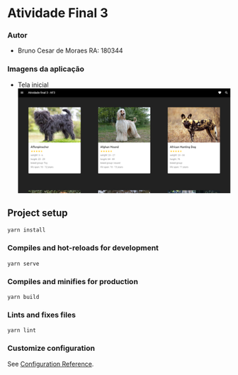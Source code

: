 # Atividade Final 3

### Autor

- Bruno Cesar de Moraes RA: 180344

### Imagens da aplicação

- Tela inicial
  ![Home Screen](/imgs/af3/home.PNG?raw=true "Optional Title")

## Project setup

```
yarn install
```

### Compiles and hot-reloads for development

```
yarn serve
```

### Compiles and minifies for production

```
yarn build
```

### Lints and fixes files

```
yarn lint
```

### Customize configuration

See [Configuration Reference](https://cli.vuejs.org/config/).
